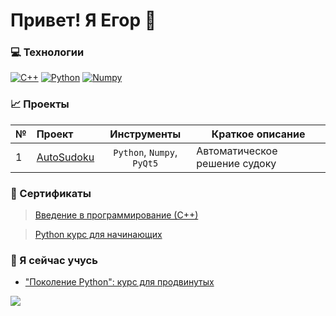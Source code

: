 # Привет! Я Егор 👋
### 💻 Технологии
[![C++](https://img.shields.io/badge/-C%2B%2B-464646?style=flat-square&logo=C%2B%2B)](https://isocpp.org/)
[![Python](https://img.shields.io/badge/-Python-464646??style=flat-square&logo=Python)](https://www.python.org/)
[![Numpy](https://img.shields.io/badge/-Numpy-464646??style=flat-square&logo=Numpy)](https://numpy.org/)



### 📈 Проекты

| № | Проект                                                             | Инструменты                           | Краткое описание                                         |
| - |:------------------------------------------------------------------ |:-------------------------------------:| -------------------------------------------------------- |
| 1 |  [AutoSudoku](https://github.com/EgorLekontsev/AutoSudoku)         | `Python`, `Numpy`, `PyQt5`            | Автоматическое решение судоку                            |

### 📜 Сертификаты
>[Введение в программирование (С++)](https://github.com/EgorLekontsev/EgorLekontsev/blob/main/Введение%20в%20С%2B%2B.pdf)

>[Python курс для начинающих](https://github.com/EgorLekontsev/EgorLekontsev/blob/main/Python%20для%20начинающих.pdf)



### 🌱 Я сейчас учусь
- ["Поколение Python": курс для продвинутых](https://stepik.org/course/68343/syllabus)
  
![](https://komarev.com/ghpvc/?username=EgorLekontsev&style=for-the-badge&color=5d0b0c)
